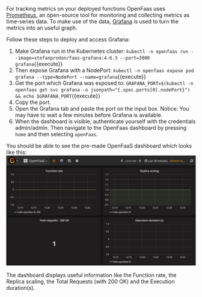 For tracking metrics on your deployed functions OpenFaas uses [Prometheus](https://prometheus.io/docs/introduction/overview/), an open-source tool for monitoring and collecting metrics as time-series data. To make use of the data, [Grafana](https://grafana.com/oss/grafana/) is used to turn the metrics into an useful graph.

Follow these steps to deploy and access Grafana:
1. Make Grafana run in the Kubernetes cluster: `kubectl -n openfaas run --image=stefanprodan/faas-grafana:4.6.3 --port=3000 grafana`{{execute}} 
2. Then expose Grafana with a NodePort: `kubectl -n openfaas expose pod grafana --type=NodePort --name=grafana`{{execute}}
3. Get the port which Grafana was exposed to: `GRAFANA_PORT=$(kubectl -n openfaas get svc grafana -o jsonpath="{.spec.ports[0].nodePort}") && echo $GRAFANA_PORT`{{execute}}
4. Copy the port.
4. Open the Grafana tab and paste the port on the input box. Notice: You may have to wait a few minutes before Grafana is available. 
5. When the dashboard is visible, authenticate yourself with the credentials admin/admin. Then navigate to the OpenFaas dashboard by pressing `home` and then selecting `openFaas`.

You should be able to see the pre-made OpenFaaS dashboard which looks like this:
![grafana](../assets/grafana.PNG)

The dashboard displays useful information like the Function rate, the Replica scaling, the Total Requests (with 200 OK) and the Execution duration(s).







